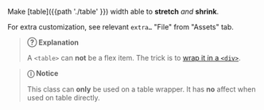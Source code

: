 Make [table]({{path './table' }}) width able to <strong>stretch</strong> <em>and</em> <strong>shrink</strong>.

For extra customization, see relevant <code>extra…</code> "File" from "Assets" tab.

> **?&#x20DD; Explanation**
>
> A `<table>` can **not** be a flex item. The trick is to [wrap it in a `<div>`][source-flex].

> **ⓘ Notice**
>
> This class can **only** be used on a table wrapper. It has **no** affect when used on table directly.

[source-flex]: https://stackoverflow.com/a/41421700/11817077 "Stack Overflow: Why does flex-box work with a div, but not a table?"

<script src="{{path '/assets/_utils/js/open-ext-links-in-new-window.js'}}" />
